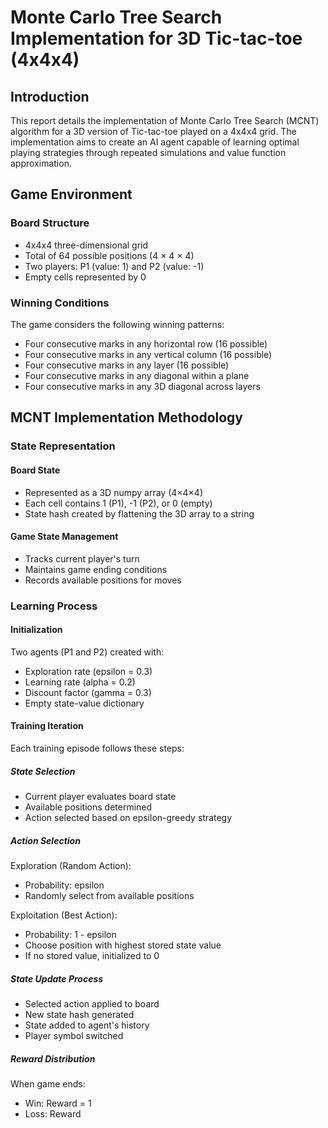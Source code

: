 # Monte Carlo Tree Search Implementation for 3D Tic-tac-toe (4x4x4)

## Introduction
This report details the implementation of Monte Carlo Tree Search (MCNT) algorithm for a 3D version of Tic-tac-toe played on a 4x4x4 grid. The implementation aims to create an AI agent capable of learning optimal playing strategies through repeated simulations and value function approximation.

## Game Environment

### Board Structure
- 4x4x4 three-dimensional grid
- Total of 64 possible positions (4 × 4 × 4)
- Two players: P1 (value: 1) and P2 (value: -1)
- Empty cells represented by 0

### Winning Conditions
The game considers the following winning patterns:
- Four consecutive marks in any horizontal row (16 possible)
- Four consecutive marks in any vertical column (16 possible)
- Four consecutive marks in any layer (16 possible)
- Four consecutive marks in any diagonal within a plane
- Four consecutive marks in any 3D diagonal across layers

## MCNT Implementation Methodology

### State Representation
#### Board State
- Represented as a 3D numpy array (4×4×4)
- Each cell contains 1 (P1), -1 (P2), or 0 (empty)
- State hash created by flattening the 3D array to a string

#### Game State Management
- Tracks current player's turn
- Maintains game ending conditions
- Records available positions for moves

### Learning Process

#### Initialization
Two agents (P1 and P2) created with:
- Exploration rate (epsilon = 0.3)
- Learning rate (alpha = 0.2)
- Discount factor (gamma = 0.3)
- Empty state-value dictionary

#### Training Iteration
Each training episode follows these steps:

##### State Selection
- Current player evaluates board state
- Available positions determined
- Action selected based on epsilon-greedy strategy

##### Action Selection
Exploration (Random Action):
- Probability: epsilon
- Randomly select from available positions

Exploitation (Best Action):
- Probability: 1 - epsilon
- Choose position with highest stored state value
- If no stored value, initialized to 0

##### State Update Process
- Selected action applied to board
- New state hash generated
- State added to agent's history
- Player symbol switched

##### Reward Distribution
When game ends:
- Win: Reward = 1
- Loss: Reward
